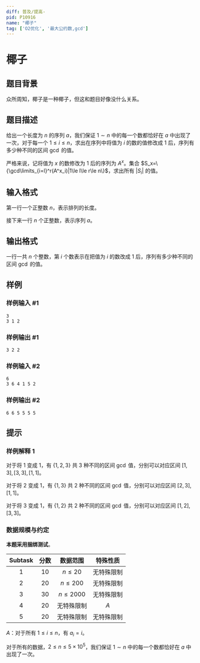 ```yaml
---
diff: 普及/提高-
pid: P10916
name: "椰子"
tag: ['O2优化', '最大公约数,gcd']
---
```

# 椰子
## 题目背景

众所周知，椰子是一种椰子，但这和题目好像没什么关系。
## 题目描述

给出一个长度为 $n$ 的序列 $a$，我们保证 $1\sim n$ 中的每一个数都恰好在 $a$ 中出现了一次，对于每一个 $1\le i\le n$，求出在序列中将值为 $i$ 的数的值修改成 $1$ 后，序列有多少种不同的区间 $\gcd$ 的值。

严格来说，记将值为 $x$ 的数修改为 $1$ 后的序列为 $A^x$。集合 $S_x=\{\gcd\limits_{i=l}^r(A^x_i)|1\le l\le r\le n\}$，求出所有 $|S_i|$ 的值。
## 输入格式

第一行一个正整数 $n$，表示排列的长度。

接下来一行 $n$ 个正整数，表示序列 $a$。
## 输出格式

一行一共 $n$ 个整数，第 $i$ 个数表示在把值为 $i$ 的数改成 $1$ 后，序列有多少种不同的区间 $\gcd$ 的值。
## 样例

### 样例输入 #1
```
3
3 1 2
```
### 样例输出 #1
```
3 2 2
```
### 样例输入 #2
```
6
3 6 4 1 5 2
```
### 样例输出 #2
```
6 6 5 5 5 5
```
## 提示

### 样例解释 1

对于将 $1$ 变成 $1$，有 $\{1,2,3\}$ 共 $3$ 种不同的区间 $\gcd$ 值，分别可以对应区间 $[1,3],[3,3],[1,1]$。

对于将 $2$ 变成 $1$，有 $\{1,3\}$ 共 $2$ 种不同的区间 $\gcd$ 值，分别可以对应区间 $[2,3],[1,1]$。

对于将 $3$ 变成 $1$，有 $\{1,2\}$ 共 $2$ 种不同的区间 $\gcd$ 值，分别可以对应区间 $[1,2],[3,3]$。

### 数据规模与约定

**本题采用捆绑测试**。

| $\text{Subtask}$ | 分数 | 数据范围 | 特殊性质 |
| :-----------: | :-----------: | :-----------: | :-----------: |
| $1$ | $10$ | $n\le 20$ | 无特殊限制 |
| $2$ | $20$ | $n\le 200$ | 无特殊限制 |
| $3$ | $30$ | $n\le 2000$ | 无特殊限制 |
| $4$ | $20$ | 无特殊限制 | $A$ |
| $5$ | $20$ | 无特殊限制 | 无特殊限制 |

$A$：对于所有 $1\le i\le n$，有 $a_i=i$。

对于所有的数据，$2\le n\le 5\times 10^5$，我们保证 $1\sim n$ 中的每一个数都恰好在 $a$ 中出现了一次。
